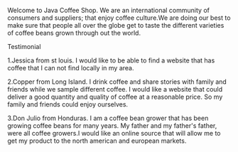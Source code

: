 Welcome to Java Coffee Shop. We are an international community of consumers and suppliers; that enjoy coffee culture.We are doing our best to make sure that people all over the globe get to taste the  different varieties of coffee beans grown through out the world. 

Testimonial

1.Jessica from st louis. I would like to be able to find a website that has coffee that I can not find locally in my area. 

2.Copper from Long Island. I drink coffee and share stories with family and friends while we sample different coffee. I would like a website that could deliver a good quantity and quality of coffee at a reasonable price. So my family and friends could enjoy ourselves.

3.Don Julio from Honduras. I am a coffee bean grower that has been growing coffee beans for many years. My father and my father's father, were all coffee growers.I would like an online source that will allow me to get my product to the north american and european markets. 